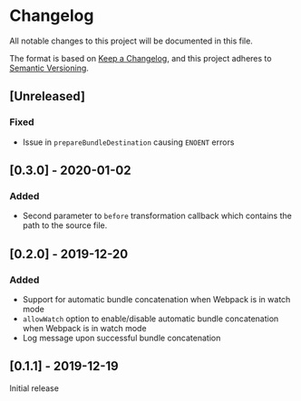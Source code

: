 # Changelog
All notable changes to this project will be documented in this file.

The format is based on [Keep a Changelog](https://keepachangelog.com/en/1.0.0/),
and this project adheres to [Semantic Versioning](https://semver.org/spec/v2.0.0.html).

## [Unreleased]
### Fixed
- Issue in `prepareBundleDestination` causing `ENOENT` errors

## [0.3.0] - 2020-01-02
### Added
- Second parameter to `before` transformation callback which contains the path to the source file.

## [0.2.0] - 2019-12-20
### Added
- Support for automatic bundle concatenation when Webpack is in watch mode
- `allowWatch` option to enable/disable automatic bundle concatenation when Webpack is in watch mode
- Log message upon successful bundle concatenation

## [0.1.1] - 2019-12-19
Initial release
